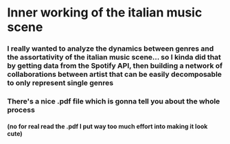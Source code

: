 # Inner working of the italian music scene

### I really wanted to analyze the dynamics between genres and the assortativity of the italian music scene... so I kinda did that by getting data from the Spotify API, then building a network of collaborations between artist that can be easily decomposable to only represent single genres
### There's a nice .pdf file which is gonna tell you about the whole process
#### (no for real read the .pdf I put way too much effort into making it look cute)
